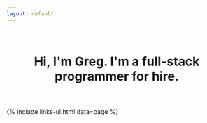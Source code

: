 ```yaml
---
layout: default
---
```


<header>
  <nav>&nbsp;</nav>

  <h1>Hi, I'm Greg. I'm a full-stack programmer for hire.</h1>
</header>

<section>
{% include links-ul.html data=page %}
</section>

